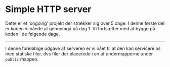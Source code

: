 # Simple HTTP server

Dette er et 'ongoing' projekt der strækker sig over 5 dage. I denne første del er koden vi nåede at gennemgå på dag 1. Vi fortsætter med at bygge på koden i de følgende dage.

---


I denne foreløbige udgave af serveren er vi nået til at den kan servicere os med statiske filer, dvs filer der placerede i en af undermapperne under `public` mappen.
